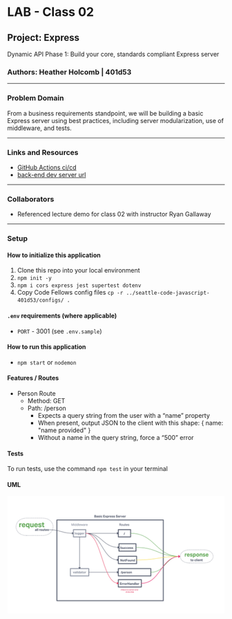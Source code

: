 # LAB - Class 02

## Project: Express

Dynamic API Phase 1: Build your core, standards compliant Express server

### Authors: Heather Holcomb | 401d53

***

### Problem Domain

From a business requirements standpoint, we will be building a basic Express server using best practices, including server modularization, use of middleware, and tests.

***

### Links and Resources

- [GitHub Actions ci/cd](https://github.com/holcombheather/basic-express-server/actions)
- [back-end dev server url]()

***

### Collaborators

- Referenced lecture demo for class 02 with instructor Ryan Gallaway

***

### Setup

#### How to initialize this application
1. Clone this repo into your local environment
2. `npm init -y`
3. `npm i cors express jest supertest dotenv`
4. Copy Code Fellows config files `cp -r ../seattle-code-javascript-401d53/configs/ .`

#### `.env` requirements (where applicable)

- `PORT` - 3001  (see `.env.sample`)

#### How to run this application

- `npm start` or `nodemon`

#### Features / Routes

- Person Route
  - Method: GET
  - Path: /person
    - Expects a query string from the user with a “name” property
    - When present, output JSON to the client with this shape: { name: "name provided" }
    - Without a name in the query string, force a “500” error

#### Tests

To run tests, use the command `npm test` in your terminal

#### UML
![UML image](UML_lab02.png)

